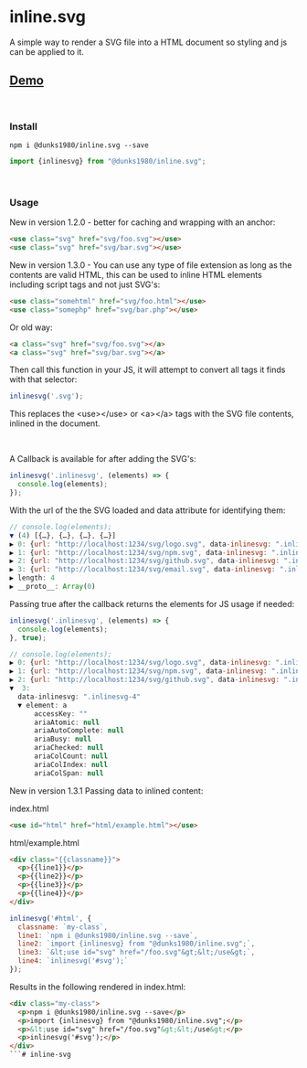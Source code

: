 # inline.svg

A simple way to render a SVG file into a HTML document so styling and js can be applied to it.
<br />
## <a href="https://inlinesvg.dunks1980.com">Demo</a>
<br />

### Install
```
npm i @dunks1980/inline.svg --save
```
```javascript
import {inlinesvg} from "@dunks1980/inline.svg";
```
<br />

### Usage

New in version 1.2.0 - better for caching and wrapping with an anchor:

```html
<use class="svg" href="svg/foo.svg"></use> 
<use class="svg" href="svg/bar.svg"></use> 
```
New in version 1.3.0 - You can use any type of file extension as long as the contents are valid HTML, this can be used to inline HTML elements including script tags and not just SVG's:

```html
<use class="somehtml" href="svg/foo.html"></use> 
<use class="somephp" href="svg/bar.php"></use> 
```

Or old way:

```html
<a class="svg" href="svg/foo.svg"></a>
<a class="svg" href="svg/bar.svg"></a>
```
Then call this function in your JS, it will attempt to convert all tags it finds with that selector:

```javascript
inlinesvg('.svg');
```
This replaces the &lt;use&gt;&lt;/use&gt; or &lt;a&gt;&lt;/a&gt; tags with the SVG file contents, inlined in the document. 

<br/>

A Callback is available for after adding the SVG's:

```javascript
inlinesvg('.inlinesvg', (elements) => {
  console.log(elements);
});

```

With the url of the the SVG loaded and data attribute for identifying them:
```javascript
// console.log(elements);
▼ (4) [{…}, {…}, {…}, {…}]
▶ 0: {url: "http://localhost:1234/svg/logo.svg", data-inlinesvg: ".inlinesvg-1", element: false}
▶ 1: {url: "http://localhost:1234/svg/npm.svg", data-inlinesvg: ".inlinesvg-2", element: false}
▶ 2: {url: "http://localhost:1234/svg/github.svg", data-inlinesvg: ".inlinesvg-3", element: false}
▶ 3: {url: "http://localhost:1234/svg/email.svg", data-inlinesvg: ".inlinesvg-4", element: false}
▶ length: 4
▶ __proto__: Array(0)
```

Passing true after the callback returns the elements for JS usage if needed:

```javascript
inlinesvg('.inlinesvg', (elements) => {
  console.log(elements);
}, true);
```


```javascript
// console.log(elements);
▶ 0: {url: "http://localhost:1234/svg/logo.svg", data-inlinesvg: ".inlinesvg-1", element: a}
▶ 1: {url: "http://localhost:1234/svg/npm.svg", data-inlinesvg: ".inlinesvg-2", element: a}
▶ 2: {url: "http://localhost:1234/svg/github.svg", data-inlinesvg: ".inlinesvg-3", element: a}
▼  3:
  data-inlinesvg: ".inlinesvg-4"
  ▼ element: a
      accessKey: ""
      ariaAtomic: null
      ariaAutoComplete: null
      ariaBusy: null
      ariaChecked: null
      ariaColCount: null
      ariaColIndex: null
      ariaColSpan: null
```

New in version 1.3.1 Passing data to inlined content:

index.html
```html
<use id="html" href="html/example.html"></use>
```

html/example.html
```html
<div class="{{classname}}">
  <p>{{line1}}</p>
  <p>{{line2}}</p>
  <p>{{line3}}</p>
  <p>{{line4}}</p>
</div>
```

```javascript
inlinesvg('#html', {
  classname: `my-class`,
  line1: `npm i @dunks1980/inline.svg --save`,
  line2: `import {inlinesvg} from "@dunks1980/inline.svg";`,
  line3: `&lt;use id="svg" href="/foo.svg"&gt;&lt;/use&gt;`,
  line4: `inlinesvg('#svg');`
});
```

Results in the following rendered in index.html:
```html
<div class="my-class">
  <p>npm i @dunks1980/inline.svg --save</p>
  <p>import {inlinesvg} from "@dunks1980/inline.svg";</p>
  <p>&lt;use id="svg" href="/foo.svg"&gt;&lt;/use&gt;</p>
  <p>inlinesvg('#svg');</p>
</div>
```# inline-svg
